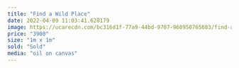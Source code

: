 ```yaml
---
title: "Find a Wild Place"
date: 2022-04-09 11:03:41.628179
image: https://ucarecdn.com/bc316d1f-77a9-44bd-9707-960950765683/find-a-wild-place.jpg
price: "3900"
size: "1m x 1m"
sold: "Sold"
media: "oil on canvas"
---
```


